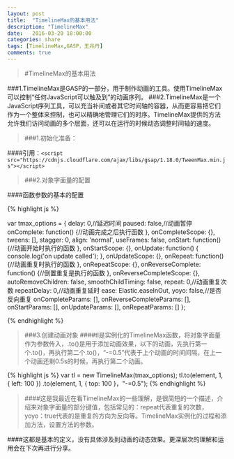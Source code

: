 ```yaml
---
layout: post
title:  "TimelineMax的基本用法"
description: "TimelineMax"
date:   2016-03-20 18:00:00
categories: share
tags: [TimelineMax,GASP，王兆丹]
comments: true
---
```




>#TimelineMax的基本用法

###1.TimelineMax是GASP的一部分，用于制作动画的工具。使用TimelineMax可以控制“任何JavaScript可以触及到”的动画序列。
###2.TimelineMax是一个JavaScript序列工具，可以充当补间或者其它时间轴的容器，从而更容易把它们作为一个整体来控制，也可以精确地管理它们的时序。TimelineMax提供的方法允许我们访问动画的多个层面，还可以在运行的时候动态调整时间轴的速度。

>###1.初始化准备：

####引用：```<script src="https://cdnjs.cloudflare.com/ajax/libs/gsap/1.18.0/TweenMax.min.js"></script>```

>###2.对象字面量的配置

####函数参数的基本的配置

{% highlight js %}

var tmax_options = {
  delay: 0,//延迟时间
  paused: false,//动画暂停
  onComplete: function() {//动画完成之后执行函数
  },
  onCompleteScope: {},
  tweens: [],
  stagger: 0,
  align: 'normal',
  useFrames: false,
  onStart: function() {//动画开始时执行的函数
  },
  onStartScope: {},
  onUpdate: function() {
    console.log('on update called');
  },
  onUpdateScope: {},
  onRepeat: function() {//动画重复时执行的函数
  },
  onRepeatScope: {},
  onReverseComplete: function() {//倒置重复是执行的函数
  },
  onReverseCompleteScope: {},
  autoRemoveChildren: false,
  smoothChildTiming: false,
  repeat: 0,//动画重复次数
  repeatDelay: 0,//动画重复延时
  ease: Elastic.easeInOut,
  yoyo: false,//是否反向重复
  onCompleteParams: [],
  onReverseCompleteParams: [],
  onStartParams: [],
  onUpdateParams: [],
  onRepeatParams: []
};

{% endhighlight %}


     
>###3.创建动画对象
####tl是实例化的TimelineMax函数，将对象字面量作为参数传入，.to()是用于添加动画效果，以下的动画，先执行第一个.to()，再执行第二个.to()，“-=0.5”代表于上个动画的时间间隔，在上一个动画还剩0.5s的时候，再执行第二个动画。

 {% highlight js %}
var tl = new TimelineMax(tmax_options);
tl.to(element, 1, { left: 100 })
  .to(element, 1, { top: 100 }，"-=0.5");
 {% endhighlight %}


>####这是我最近在看TimelineMax的一些理解，是很简短的一个描述，介绍来对象字面量的部分键值，包括常见的：repeat代表重复的次数，yoyo：true代表的是重复的方向为反向等。TimelineMax实例化的过程和添加方法，设置方法的参数。

####这都是基本的定义，没有具体涉及到动画的动态效果。更深层次的理解和运用会在下次再进行分享。